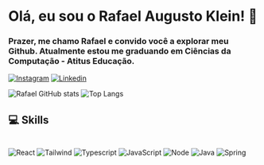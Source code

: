 # Olá, eu sou o Rafael Augusto Klein! 🐺

### Prazer, me chamo Rafael e convido você a explorar meu Github. Atualmente estou me graduando em Ciências da Computação - Atitus Educação.

[![Instagram](https://img.shields.io/badge/Instagram-4B0082?style=for-the-badge&logo=instagram&logoColor=white)](https://www.instagram.com/rklein_/)
[![Linkedin](https://img.shields.io/badge/LinkedIn-FFFAFA?style=for-the-badge&logo=linkedin&logoColor=black)](https://www.linkedin.com/in/rafael-augusto-klein-0a9770268/?originalSubdomain=br)


![Rafael  GitHub stats](https://github-readme-stats.vercel.app/api?username=rklein7&show_icons=true&theme=midnight-purple)
![Top Langs](https://github-readme-stats.vercel.app/api/top-langs/?username=rklein7&layout=compact&theme=midnight-purple)

## 💻 Skills

<div style ="display: inline_block"><br/>
    <img align ="center" alt = "React" src="https://img.shields.io/badge/React-4B0082?style=for-the-badge&logo=react&logoColor=white"/>
    <img align ="center" alt = "Tailwind" src="https://img.shields.io/badge/Tailwind_CSS-FFFAFA?style=for-the-badge&logo=tailwind-css&logoColor=black"/>
    <img align ="center" alt = "Typescript" src="https://img.shields.io/badge/TypeScript-4B0082?style=for-the-badge&logo=typescript&logoColor=white"/>
    <img align ="center" alt = "JavaScript" src="https://img.shields.io/badge/JavaScript-FFFAFA?style=for-the-badge&logo=javascript&logoColor=black"/>
    <img align ="center" alt = "Node" src="https://img.shields.io/badge/Node.js-4B0082?style=for-the-badge&logo=node.js&logoColor=white"/>
    <img align ="center" alt = "Java" src="https://img.shields.io/badge/Java-FFFAFA?style=for-the-badge&logo=openjdk&logoColor=black"/>
    <img align ="center" alt = "Spring" src="https://img.shields.io/badge/Spring-4B0082?style=for-the-badge&logo=spring&logoColor=white"/>
</div>
